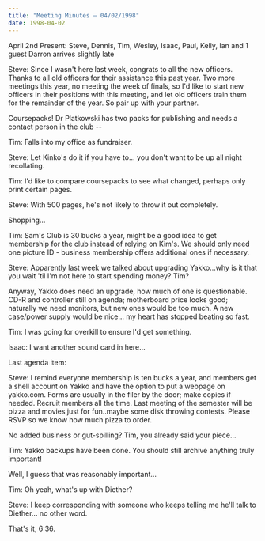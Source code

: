 ```yaml
---
title: "Meeting Minutes – 04/02/1998"
date: 1998-04-02
---
```

 April 2nd Present: Steve, Dennis, Tim, Wesley, Isaac, Paul, Kelly, Ian and 1 guest Darron arrives slightly late </p><p>
Steve: Since I wasn't here last week, congrats to all the new officers. Thanks to all old officers for their assistance this past year. Two more meetings this year, no meeting the week of finals, so I'd like to start new officers in their positions with this meeting, and let old officers train them for the remainder of the year. So pair up with your partner. </p><p>
Coursepacks! Dr Platkowski has two packs for publishing and needs a contact person in the club -- </p><p>
Tim: Falls into my office as fundraiser. </p><p>
Steve: Let Kinko's do it if you have to... you don't want to be up all night recollating. </p><p>
Tim: I'd like to compare coursepacks to see what changed, perhaps only print certain pages. </p><p>
Steve: With 500 pages, he's not likely to throw it out completely. </p><p>
</p><p>
Shopping... </p><p>
Tim: Sam's Club is 30 bucks a year, might be a good idea to get membership for the club instead of relying on Kim's. We should only need one picture ID - business membership offers additional ones if necessary.  </p><p>
</p><p>
Steve: Apparently last week we talked about upgrading Yakko...why is it that you wait 'til I'm not here to start spending money? Tim? </p><p>
Anyway, Yakko does need an upgrade, how much of one is questionable. CD-R and controller still on agenda; motherboard price looks good; naturally we need monitors, but new ones would be too much.  A new case/power supply would be nice... my heart has stopped beating so fast. </p><p>
Tim: I was going for overkill to ensure I'd get something. </p><p>
Isaac: I want another sound card in here... </p><p>
</p><p>
Last agenda item: </p><p>
Steve: I remind everyone membership is ten bucks a year, and members get a shell account on Yakko and have the option to put a webpage on yakko.com. Forms are usually in the filer by the door; make copies if needed. Recruit members all the time. Last meeting of the semester will be pizza and movies just for fun..maybe some disk throwing contests. Please RSVP so we know how much pizza to order. </p><p>
No added business or gut-spilling? Tim, you already said your piece... </p><p>
Tim: Yakko backups have been done. You should still archive anything truly important! </p><p>
Well, I guess that was reasonably important... </p><p>
Tim: Oh yeah, what's up with Diether? </p><p>
Steve: I keep corresponding with someone who keeps telling me he'll talk to Diether...  no other word. </p><p>
That's it, 6:36. </p><p>
</p>
